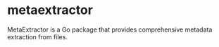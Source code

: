 # metaextractor
MetaExtractor is a Go package that provides comprehensive metadata extraction from files.
